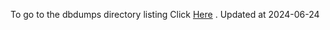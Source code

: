 To go to the dbdumps directory listing Click [Here](https://ipfs.io/ipfs/bafkreidyqagrbclchjatpmjqelj3lfu3uafr3cqvmtzkkoyrg5s2nygtkm) . Updated at 2024-06-24